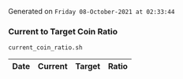 Generated on `Friday 08-October-2021 at 02:33:44`

### Current to Target Coin Ratio
`current_coin_ratio.sh`

Date|Current|Target|Ratio
---|---|---|---
